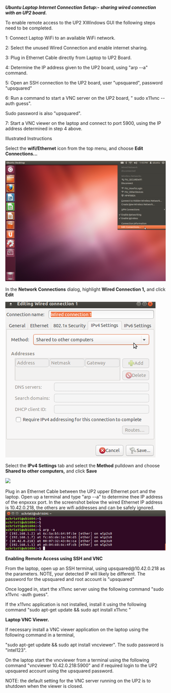 
***Ubuntu Laptop Internet Connection Setup:- sharing wired connection with
an UP2 board.***

To enable remote access to the UP2 XWindows GUI the following steps need
to be completed.

1: Connect Laptop WiFi to an available WiFi network.

2: Select the unused Wired Connection and enable internet sharing.

3: Plug in Ethernet Cable directly from Laptop to UP2 Board.

4: Determine the IP address given to the UP2 board, using "arp --a"
command.

5: Open an SSH connection to the UP2 board, user "upsquared", password
"upsquared"

6: Run a command to start a VNC server on the UP2 board, " sudo x11vnc
--auth guess".

Sudo password is also "upsquared".

7: Start a VNC viewer on the laptop and connect to port 5900, using the
IP address determined in step 4 above.

Illustrated Instructions

Select the **wifi/Ethernet** icon from the top menu, and choose **Edit
Connections...**

![](../images/edit_connections1.png)

In the **Network Connections** dialog, highlight **Wired Connection 1,**
and click **Edit**

![](../images/wired_connection1.png)

Select the **IPv4 Settings** tab and select the **Method** pulldown and
choose **Shared to other computers,** and click **Save**

![](../images/network_connections.png)

Plug in an Ethernet Cable between the UP2 upper Ethernet port and the
laptop. Open up a terminal and type "arp --a" to determine thee IP
address of the enpxxxx port. In the screenshot below the wired Ethernet
IP address is 10.42.0.218, the others are wifi addresses and can be
safely ignored.
![](../images/arp1.png)

**Enabling Remote Access using SSH and VNC**

From the laptop, open up an SSH terminal, using upsquared\@10.42.0.218
as the parameters. NOTE, your detected IP will likely be different. The
password for the upsquared and root account is "upsquared"

Once logged in, start the x11vnc server using the following command
"sudo x11vnc -auth guess".

If the x11vnc application is not installed, install it using the
following command "sudo apt-get update && sudo apt install x11vnc "

**Laptop VNC Viewer.**

If necessary install a VNC viewer application on the laptop using the
following command in a terminal,

"sudo apt-get update && sudo apt install vncviewer". The sudo password
is "intel123".

On the laptop start the vncviewer from a terminal using the following
command "vncviewer 10.42.0.218:5900" and if required login to the UP2
upsquared account using the upsquared password.

NOTE: the default setting for the VNC server running on the UP2 is to
shutdown when the viewer is closed.
